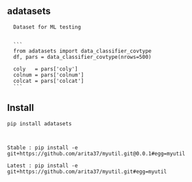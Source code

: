 ## adatasets

      Dataset for ML testing
      
      
      ```
      from adatasets import data_classifier_covtype  
      df, pars = data_classifier_covtype(nrows=500)
    
      coly   = pars['coly']
      colnum = pars['colnum']
      colcat = pars['colcat']      
      ``` 




## Install

    pip install adatasets
    
    

    Stable : pip install -e git+https://github.com/arita37/myutil.git@0.0.1#egg=myutil

    Latest : pip install -e git+https://github.com/arita37/myutil.git#egg=myutil
    
    
    
